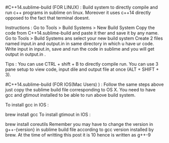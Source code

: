 #C++14.sublime-build (FOR LINUX) :
Build system to directly compile and run c++ programs in sublime on linux. Moreover it uses c++14 directly opposed to the fact that terminal doesnt.

Instructions :
Go to Tools > Build Systems > New Build System
Copy the code from C++14.sublime-build and paste it ther and save it by any name.
Go to Tools > Build Systems ans select your new build system
Create 2 files named input.in and output.in in same directory in which u have ur code.
Write input in input.in, save and run the code in sublime and you will get output in output.in .

Tips :
You can use CTRL + shift + B to directly compile run.
You can use 3 pane setup to view code, input dile and output file at once (ALT + SHIFT + 3).

#C++14.sublime-build (FOR IOS(Mac Users) ) :
Follow the same steps above just copy the sublime build file corresponding to OS X. You need to have gcc and gtimout installed to be able to run above build system.

To install gcc in IOS :

brew install gcc
To install gtimout in IOS :

brew install coreutils
Remember you may have to change the version in g++-{version} in sublime build file according to gcc version installed by brew. At the time of writting this post it is 10 hence is written as g++-9
